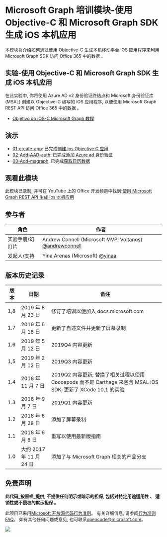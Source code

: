 # <a name="microsoft-graph-----objective-c--microsoft-graph-sdk--ios-"></a>Microsoft Graph 培训模块-使用 Objective-C 和 Microsoft Graph SDK 生成 iOS 本机应用

本模块将介绍如何通过使用 Objective-C 生成本机移动平台 iOS 应用程序来利用 Microsoft Graph SDK 访问 Office 365 中的数据 。

## <a name="----objective-c--microsoft-graph-sdk--ios-"></a>实验-使用 Objective-C 和 Microsoft Graph SDK 生成 iOS 本机应用

在此实验中, 你将使用 Azure AD v2 身份验证终结点和 Microsoft 身份验证库 (MSAL) 创建以 Objective-C 编写的 iOS 应用程序, 以便使用 Microsoft Graph REST API 访问 Office 365 中的数据 。

- [Objetivo do iOS-C Microsoft Graph 教程](https://docs.microsoft.com/graph/tutorials/ios-objectivec)

## <a name=""></a>演示

- [01-create-app](demos/01-create-app): 已完成[创建 Ios Objective C 应用](https://docs.microsoft.com/graph/tutorials/ios-objectivec?tutorial-step=1)
- [02-Add-AAD-auth](demos/02-add-aad-auth): 已完成[添加 Azure ad 身份验证](https://docs.microsoft.com/graph/tutorials/ios-objectivec?tutorial-step=3)
- [03-Add-msgraph](demos/03-add-msgraph): 已完成[获取日历数据](https://docs.microsoft.com/graph/tutorials/ios-objectivec?tutorial-step=4)

## <a name=""></a>观看此模块

此模块已录制, 并可在 YouTube 上的 Office 开发频道中找到:[使用 Microsoft Graph REST API 生成 Ios 本机应用](https://youtu.be/Gg8Qy1Dqyzw)

## <a name=""></a>参与者

| 角色 | 作者 |
| -------------------- | ------------------------------------------------------------------------------------- |
| 实验手册/幻灯片 | Andrew Connell (Microsoft MVP, Voitanos) [@andrewconnell](//github.com/andrewconnell) |
| 发起人/支持 | Yina Arenas (Microsoft) [@yinaa](//github.com/yinaa) |

## <a name=""></a>版本历史记录

| 版本 | 日期 | 备注 |
| ------- | ------------------ | ------------------------------------------------------------------------------------------------------------------------------------ |
| 1,8 | 2019 年 8 月 23 日 | 修订了培训以便加入 docs.microsoft.com |
| 1.7 | 2019 年 6 月 18 日 | 更新了自述文件并更新了屏幕录制 |
| 1.6 | 2019 年 5 月 12 日 | 2019Q4 内容更新 |
| 1,5 | 2019 年 2 月 12 日 | 2019Q3 内容更新 |
| 1.4 | 2018 年 11 月 7 日 | 2019Q2 内容更新; 替换了相关过程以使用 Cocoapods 而不是 Carthage 来包含 MSAL iOS SDK; 更新了 XCode 10,1 的实验 |
| 1.3 | 2018 年 9 月 7 日 | 2019Q1 内容更新 |
| 1.2 | 2018 年 6 月 28 日 | 添加了屏幕录制 |
| 1.1 | 2018 年 6 月 8 日 | 重写以使用最新版指南 |
| 1.0 | 大约 2017 年 11 月 24 日 | 添加了与 Microsoft Graph 相关的产品分支 |

## <a name=""></a>免责声明

**此代码_按原样_提供, 不提供任何明示或暗示的担保, 包括对特定用途适用性 、 适销性或不侵权的默示担保 。**

此项目已采用[Microsoft 开放源代码行为准则](https://opensource.microsoft.com/codeofconduct/)。 有关详细信息, 请参阅[行为准则 FAQ](https://opensource.microsoft.com/codeofconduct/faq/)。 如有其他任何问题或意见, 也可联系[opencode@microsoft.com](mailto:opencode@microsoft.com)。

<img src="https://telemetry.sharepointpnp.com/msgraph-training-ios-objectivec" />
